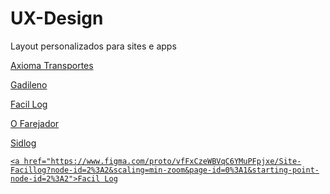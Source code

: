 # UX-Design
<br1>Layout personalizados para sites e apps<br1>

<meta charset="utf-8"/>

  <a href="https://www.figma.com/proto/6z8C8fPpOt0JguHQ1dX0Qx/axiomatransportes?node-id=108%3A1344&scaling=scale-down-width&page-id=0%3A1&starting-point-node-id=108%3A1344" rel="noopener noreferrer">Axioma Transportes

  <a href="https://www.figma.com/proto/vyIdR8rgRdkTC3E3DzzJJ8/Gadileno-Website?node-id=1%3A2&scaling=min-zoom&page-id=0%3A1">Gadileno

  <a href="https://www.figma.com/proto/vfFxCzeWBVqC6YMuPFpjxe/Site-Facillog?scaling=min-zoom&page-id=0%3A1&starting-point-node-id=2%3A2&node-id=2%3A2">Facil Log

  <a href="https://www.figma.com/proto/WovVWZSLcwdoSxqKppx9IK/Site-Ofarejador?scaling=scale-down-width&page-id=0%3A1&starting-point-node-id=15%3A427&node-id=15%3A427">O Farejador

  <a href="https://www.figma.com/proto/ceU2fONRyJ7v4IVMCkAnHh/Site-SidLog?scaling=min-zoom&page-id=0%3A1&starting-point-node-id=131%3A4&node-id=131%3A4">Sidlog

    <a href="https://www.figma.com/proto/vfFxCzeWBVqC6YMuPFpjxe/Site-Facillog?node-id=2%3A2&scaling=min-zoom&page-id=0%3A1&starting-point-node-id=2%3A2">Facil Log

